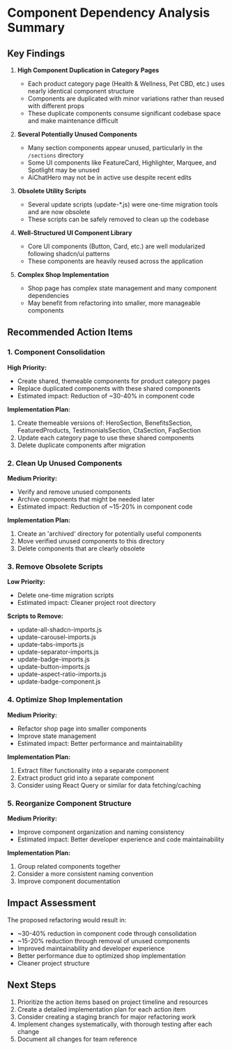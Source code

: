 # Component Dependency Analysis Summary

## Key Findings

1. **High Component Duplication in Category Pages**
   - Each product category page (Health & Wellness, Pet CBD, etc.) uses nearly identical component structure
   - Components are duplicated with minor variations rather than reused with different props
   - These duplicate components consume significant codebase space and make maintenance difficult

2. **Several Potentially Unused Components**
   - Many section components appear unused, particularly in the `/sections` directory
   - Some UI components like FeatureCard, Highlighter, Marquee, and Spotlight may be unused
   - AiChatHero may not be in active use despite recent edits

3. **Obsolete Utility Scripts**
   - Several update scripts (update-*.js) were one-time migration tools and are now obsolete
   - These scripts can be safely removed to clean up the codebase

4. **Well-Structured UI Component Library**
   - Core UI components (Button, Card, etc.) are well modularized following shadcn/ui patterns
   - These components are heavily reused across the application

5. **Complex Shop Implementation**
   - Shop page has complex state management and many component dependencies
   - May benefit from refactoring into smaller, more manageable components

## Recommended Action Items

### 1. Component Consolidation

**High Priority:**
- Create shared, themeable components for product category pages
- Replace duplicated components with these shared components
- Estimated impact: Reduction of ~30-40% in component code

**Implementation Plan:**
1. Create themeable versions of: HeroSection, BenefitsSection, FeaturedProducts, TestimonialsSection, CtaSection, FaqSection
2. Update each category page to use these shared components
3. Delete duplicate components after migration

### 2. Clean Up Unused Components

**Medium Priority:**
- Verify and remove unused components
- Archive components that might be needed later
- Estimated impact: Reduction of ~15-20% in component code

**Implementation Plan:**
1. Create an 'archived' directory for potentially useful components
2. Move verified unused components to this directory
3. Delete components that are clearly obsolete

### 3. Remove Obsolete Scripts

**Low Priority:**
- Delete one-time migration scripts
- Estimated impact: Cleaner project root directory

**Scripts to Remove:**
- update-all-shadcn-imports.js
- update-carousel-imports.js
- update-tabs-imports.js
- update-separator-imports.js
- update-badge-imports.js
- update-button-imports.js
- update-aspect-ratio-imports.js
- update-badge-component.js

### 4. Optimize Shop Implementation

**Medium Priority:**
- Refactor shop page into smaller components
- Improve state management
- Estimated impact: Better performance and maintainability

**Implementation Plan:**
1. Extract filter functionality into a separate component
2. Extract product grid into a separate component
3. Consider using React Query or similar for data fetching/caching

### 5. Reorganize Component Structure

**Medium Priority:**
- Improve component organization and naming consistency
- Estimated impact: Better developer experience and code maintainability

**Implementation Plan:**
1. Group related components together
2. Consider a more consistent naming convention
3. Improve component documentation

## Impact Assessment

The proposed refactoring would result in:
- ~30-40% reduction in component code through consolidation
- ~15-20% reduction through removal of unused components
- Improved maintainability and developer experience
- Better performance due to optimized shop implementation
- Cleaner project structure

## Next Steps

1. Prioritize the action items based on project timeline and resources
2. Create a detailed implementation plan for each action item
3. Consider creating a staging branch for major refactoring work
4. Implement changes systematically, with thorough testing after each change
5. Document all changes for team reference 